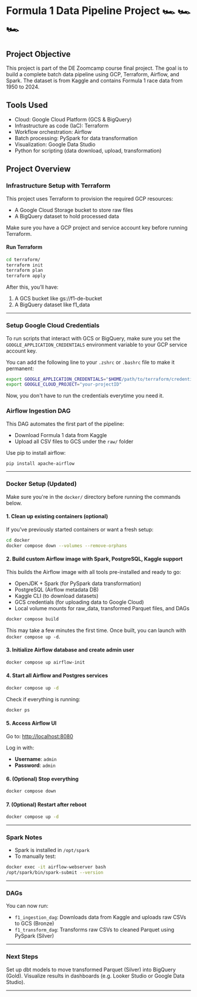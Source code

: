 # Formula 1 Data Pipeline Project 🏎️ 🏎️ 🏎️ 

## Project Objective
This project is part of the DE Zoomcamp course final project. The goal is to build a complete batch data pipeline using GCP, Terraform, Airflow, and Spark. The dataset is from Kaggle and contains Formula 1 race data from 1950 to 2024.

## Tools Used
- Cloud: Google Cloud Platform (GCS & BigQuery)
- Infrastructure as code (IaC): Terraform
- Workflow orchestration: Airflow
- Batch processing: PySpark for data transformation
- Visualization: Google Data Studio
- Python for scripting (data download, upload, transformation)


## Project Overview

### Infrastructure Setup with Terraform

This project uses Terraform to provision the required GCP resources:

- A Google Cloud Storage bucket to store raw files
- A BigQuery dataset to hold processed data

Make sure you have a GCP project and service account key before running Terraform.

#### Run Terraform
```bash
cd terraform/
terraform init
terraform plan
terraform apply
```
After this, you’ll have:
1. A GCS bucket like gs://f1-de-bucket
2. A BigQuery dataset like f1_data

---
### Setup Google Cloud Credentials
To run scripts that interact with GCS or BigQuery, make sure you set the `GOOGLE_APPLICATION_CREDENTIALS` environment variable to your GCP service account key.

You can add the following line to your `.zshrc` or `.bashrc` file to make it permanent:

```bash
export GOOGLE_APPLICATION_CREDENTIALS="$HOME/path/to/terraform/credentials/terraform-key.json"
export GOOGLE_CLOUD_PROJECT="your-projectID"
```
Now, you don't have to run the credentials everytime you need it.

### Airflow Ingestion DAG
This DAG automates the first part of the pipeline:
- Download Formula 1 data from Kaggle
- Upload all CSV files to GCS under the `raw/` folder

Use pip to install airflow:
```bash
pip install apache-airflow
```

---

### Docker Setup (Updated)

Make sure you're in the `docker/` directory before running the commands below.

#### 1. Clean up existing containers (optional)
If you've previously started containers or want a fresh setup:
```bash
cd docker
docker compose down --volumes --remove-orphans
```

#### 2. Build custom Airflow image with Spark, PostgreSQL, Kaggle support
This builds the Airflow image with all tools pre-installed and ready to go:
- OpenJDK + Spark (for PySpark data transformation)
- PostgreSQL (Airflow metadata DB)
- Kaggle CLI (to download datasets)
- GCS credentials (for uploading data to Google Cloud)
- Local volume mounts for raw_data, transformed Parquet files, and DAGs

```bash
docker compose build
```
This may take a few minutes the first time. Once built, you can launch with `docker compose up -d`.

#### 3. Initialize Airflow database and create admin user
```bash
docker compose up airflow-init
```

#### 4. Start all Airflow and Postgres services
```bash
docker compose up -d
```

Check if everything is running:
```bash
docker ps
```

#### 5. Access Airflow UI
Go to: [http://localhost:8080](http://localhost:8080)

Log in with:
- **Username**: `admin`
- **Password**: `admin`

#### 6. (Optional) Stop everything
```bash
docker compose down
```

#### 7. (Optional) Restart after reboot
```bash
docker compose up -d
```

---

### Spark Notes
- Spark is installed in `/opt/spark`
- To manually test:
```bash
docker exec -it airflow-webserver bash
/opt/spark/bin/spark-submit --version
```

---

### DAGs
You can now run:
- `f1_ingestion_dag`: Downloads data from Kaggle and uploads raw CSVs to GCS (Bronze)
- `f1_transform_dag`: Transforms raw CSVs to cleaned Parquet using PySpark (Silver)

---

### Next Steps
Set up dbt models to move transformed Parquet (Silver) into BigQuery (Gold).
Visualize results in dashboards (e.g. Looker Studio or Google Data Studio).

---



